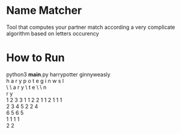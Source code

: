 # Name Matcher
Tool that computes your partner match according a very complicate algorithm based on letters occurency

# How to Run
python3 __main__.py harrypotter ginnyweasly\
h a r y p o t e g i n w s l\
\ \ a r y \ t e \ \ n      \
    r y                     \
1 2 3 3 1 1 2 2 1 1 2 1 1 1 \
2 3 4 5 2 2 4\
6 5 6 5\
1 1 1 1\
2 2
